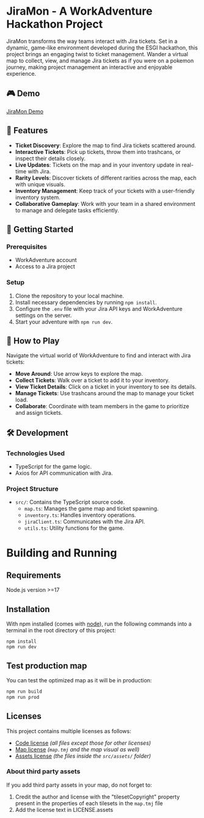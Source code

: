 # JiraMon - A WorkAdventure Hackathon Project

JiraMon transforms the way teams interact with Jira tickets. Set in a dynamic, game-like environment developed during the ESGI hackathon, this project brings an engaging twist to ticket management. Wander a virtual map to collect, view, and manage Jira tickets as if you were on a pokemon journey, making project management an interactive and enjoyable experience.

## 🎮 Demo

[JiraMon Demo](https://vimeo.com/931157663?share=copy)

## 🌟 Features

- **Ticket Discovery**: Explore the map to find Jira tickets scattered around.
- **Interactive Tickets**: Pick up tickets, throw them into trashcans, or inspect their details closely.
- **Live Updates**: Tickets on the map and in your inventory update in real-time with Jira.
- **Rarity Levels**: Discover tickets of different rarities across the map, each with unique visuals.
- **Inventory Management**: Keep track of your tickets with a user-friendly inventory system.
- **Collaborative Gameplay**: Work with your team in a shared environment to manage and delegate tasks efficiently.

## 🚀 Getting Started

### Prerequisites

- WorkAdventure account
- Access to a Jira project

### Setup

1. Clone the repository to your local machine.
2. Install necessary dependencies by running `npm install`.
3. Configure the `.env` file with your Jira API keys and WorkAdventure settings on the server.
4. Start your adventure with `npm run dev`.

## 📝 How to Play

Navigate the virtual world of WorkAdventure to find and interact with Jira tickets:

- **Move Around**: Use arrow keys to explore the map.
- **Collect Tickets**: Walk over a ticket to add it to your inventory.
- **View Ticket Details**: Click on a ticket in your inventory to see its details.
- **Manage Tickets**: Use trashcans around the map to manage your ticket load.
- **Collaborate**: Coordinate with team members in the game to prioritize and assign tickets.

## 🛠 Development

### Technologies Used

- TypeScript for the game logic.
- Axios for API communication with Jira.

### Project Structure

- `src/`: Contains the TypeScript source code.
  - `map.ts`: Manages the game map and ticket spawning.
  - `inventory.ts`: Handles inventory operations.
  - `jiraClient.ts`: Communicates with the Jira API.
  - `utils.ts`: Utility functions for the game.

# Building and Running

## Requirements

Node.js version >=17

## Installation

With npm installed (comes with [node](https://nodejs.org/en/)), run the following commands into a terminal in the root directory of this project:

```shell
npm install
npm run dev
```

## Test production map

You can test the optimized map as it will be in production:

```sh
npm run build
npm run prod
```

## Licenses

This project contains multiple licenses as follows:

- [Code license](./LICENSE.code) _(all files except those for other licenses)_
- [Map license](./LICENSE.map) _(`map.tmj` and the map visual as well)_
- [Assets license](./LICENSE.assets) _(the files inside the `src/assets/` folder)_

### About third party assets

If you add third party assets in your map, do not forget to:

1. Credit the author and license with the "tilesetCopyright" property present in the properties of each tilesets in the `map.tmj` file
2. Add the license text in LICENSE.assets
